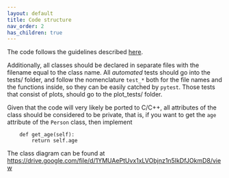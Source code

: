 ```yaml
---
layout: default
title: Code structure
nav_order: 2
has_children: true
---
```


The code follows the guidelines described [here](https://yt-project.org/doc/developing/developing.html#code-style-guide).

Additionally, all classes should be declared in separate files with the filename equal to the class name. All  *automated* tests should go into the tests/ folder, and follow the nomenclature ``test_*`` both for the file names and the functions inside, so they can be easily catched by ``pytest``.  Those tests that consist of plots, should go to the plot_tests/ folder.

Given that the code will very likely be ported to C/C++, all attributes of the class should be considered to be private, that is, if you want to get the ``age`` attribute of the ``Person`` class, then implement 

```
    def get_age(self):
        return self.age
```



The class diagram can be found at https://drive.google.com/file/d/1YMUAePtUvx1xLVObjnz1n5IkDfJOkmD8/view

